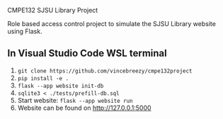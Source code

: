 CMPE132 SJSU Library Project

Role based access control project to simulate the SJSU Library website using Flask. 

## In Visual Studio Code WSL terminal
1. `git clone https://github.com/vincebreezy/cmpe132project`
2. `pip install -e .`
3. `flask --app website init-db`
4. `sqlite3 < ./tests/prefill-db.sql`
5. Start website: `flask --app website run`
6. Website can be found on http://127.0.0.1:5000

